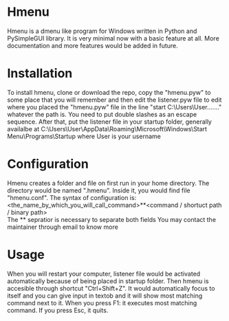 # Hmenu
Hmenu is a dmenu like program for Windows written in Python and PySimpleGUI library. It is very minimal now with a basic feature at all. More documentation and more features would be added in future.

# Installation
To install hmenu, clone or download the repo, copy the "hmenu.pyw" to some place that you will remember and then edit the listener.pyw file to edit where you placed the "hmenu.pyw" file in the line "start C:\\Users\\User......." whatever the path is.
You need to put double slashes as an escape sequence.
After that, put the listener file in your startup folder, generally availalbe at  C:\Users\User\AppData\Roaming\Microsoft\Windows\Start Menu\Programs\Startup where User is your username

# Configuration
Hmenu creates a folder and file on first run in your home directory. The directory would be named ".hmenu".
Inside it, you would find file "hmenu.conf". The syntax of configuration is:  
<the_name_by_which_you_will_call_command>**<command / shortuct path / binary path>  
The ** sepratior is necessary to separate both fields
You may contact the maintainer through email to know more

# Usage
When you will restart your computer, listener file would be activated automatically because of being placed in startup folder. Then hmenu is accesible through shortcut "Ctrl+Shift+Z". It would automatically focus to itself and you can give input in textob and it will show most matching command next to it. When you press F1: it executes most matching command. If you press Esc, it quits.
